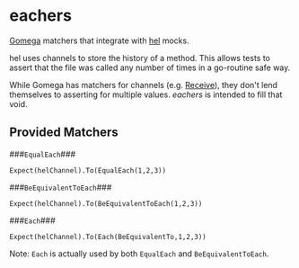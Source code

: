 # eachers
[Gomega](http://github.com/onsi/gomega) matchers that integrate with [hel](http://github.com/nelsam/hel) mocks.

hel uses channels to store the history of a method. This allows tests to assert that the file was called any number of times in a go-routine safe way. 

While Gomega has matchers for channels (e.g. [Receive](http://onsi.github.io/gomega/#receive)), they don't lend themselves to asserting for multiple values. *eachers* is intended to fill that void.

## Provided Matchers ##

###`EqualEach`###
```
Expect(helChannel).To(EqualEach(1,2,3))
```

###`BeEquivalentToEach`###
```
Expect(helChannel).To(BeEquivalentToEach(1,2,3))
```

###`Each`###
```
Expect(helChannel).To(Each(BeEquivalentTo,1,2,3))
```

Note: `Each` is actually used by both `EqualEach` and `BeEquivalentToEach`.
